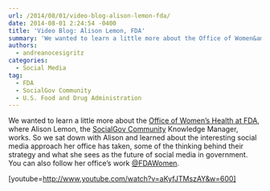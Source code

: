 ```yaml
---
url: /2014/08/01/video-blog-alison-lemon-fda/
date: 2014-08-01 2:24:54 -0400
title: 'Video Blog: Alison Lemon, FDA'
summary: 'We wanted to learn a little more about the Office of Women&amp;#8217;s Health at FDA, where Alison Lemon, the SocialGov Community Knowledge Manager, works. So we sat down with Alison and learned about the interesting social media approach her office has taken, some of the thinking behind their strategy and what she sees as the'
authors:
  - andreanocesigritz
categories:
  - Social Media
tag:
  - FDA
  - SocialGov Community
  - U.S. Food and Drug Administration
---
```


We wanted to learn a little more about the [Office of Women&#8217;s Health at FDA](https://www.WHATEVER/2014/05/21/inter-agency-federal-social-media-promotes-womens-health-campaign/ "Inter-Agency Federal Social Media Promotes Women’s Health Campaign"), where Alison Lemon, the [SocialGov Community](https://www.WHATEVER/communities/social-media/ "Social Media") Knowledge Manager, works. So we sat down with Alison and learned about the interesting social media approach her office has taken, some of the thinking behind their strategy and what she sees as the future of social media in government. You can also follow her office&#8217;s work [@FDAWomen](https://twitter.com/FDAWomen).

[youtube=http://www.youtube.com/watch?v=aKyfJTMszAY&w=600]

&nbsp;
